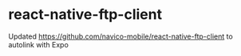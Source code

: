 # react-native-ftp-client

Updated https://github.com/navico-mobile/react-native-ftp-client to autolink with Expo
